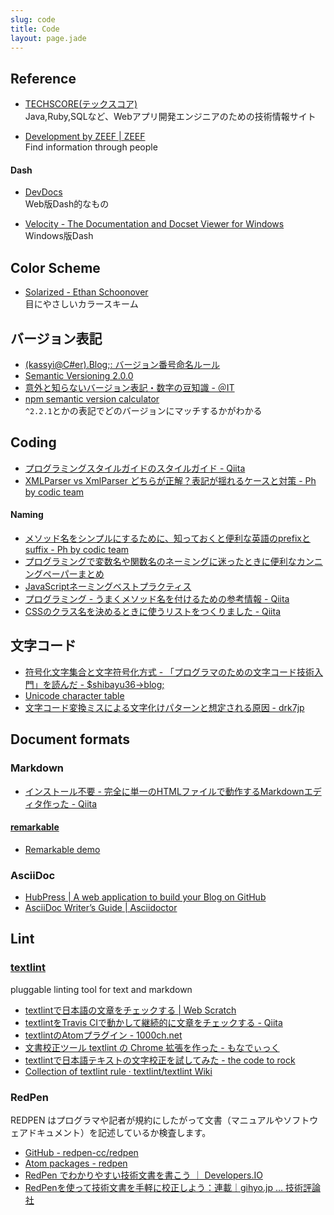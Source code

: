 ```yaml
---
slug: code
title: Code
layout: page.jade
---
```


## Reference

- [TECHSCORE(テックスコア)](http://www.techscore.com/)  
  Java,Ruby,SQLなど、Webアプリ開発エンジニアのための技術情報サイト

- [Development by ZEEF | ZEEF](https://development.zeef.com/hub)  
  Find information through people

#### Dash
- [DevDocs](http://devdocs.io/)  
  Web版Dash的なもの

- [Velocity - The Documentation and Docset Viewer for Windows](http://velocity.silverlakesoftware.com/)  
  Windows版Dash


## Color Scheme

- [Solarized - Ethan Schoonover](http://ethanschoonover.com/solarized)  
  目にやさしいカラースキーム


## バージョン表記

- [(kassyi@C#er).Blog;: バージョン番号命名ルール](http://blog.kassyi.com/2009/10/blog-post_3334.html)
- [Semantic Versioning 2.0.0](http://semver.org/)
- [意外と知らないバージョン表記・数字の豆知識 - ＠IT](http://www.atmarkit.co.jp/fjava/column/andoh/andoh51.html)
- [npm semantic version calculator](http://semver.npmjs.com/)  
  `^2.2.1`とかの表記でどのバージョンにマッチするかがわかる


## Coding
- [プログラミングスタイルガイドのスタイルガイド - Qiita](http://qiita.com/yugui/items/960b0da38a15c4d6917b)
- [XMLParser vs XmlParser どちらが正解？表記が揺れるケースと対策 - Ph by codic team](http://blog.codic.jp/2014/11/13/about-camel-case/)

#### Naming
- [メソッド名をシンプルにするために、知っておくと便利な英語のprefixとsuffix - Ph by codic team](http://blog.codic.jp/2014/12/22/shoud-know-prefix-suffix-for-naming/)
- [プログラミングで変数名や関数名のネーミングに迷ったときに便利なカンニングペーパーまとめ](http://nelog.jp/programming-words)
- [JavaScriptネーミングベストプラクティス](http://axross.me/javascript-naming-best-practice/)
- [プログラミング - うまくメソッド名を付けるための参考情報 - Qiita](http://qiita.com/KeithYokoma/items/2193cf79ba76563e3db6)
- [CSSのクラス名を決めるときに使うリストをつくりました \- Qiita](http://qiita.com/manabuyasuda/items/dbb76ed36970bec95470)


## 文字コード
- [符号化文字集合と文字符号化方式 - 「プログラマのための文字コード技術入門」を読んだ - $shibayu36->blog;](http://blog.shibayu36.org/entry/2015/09/14/102100)
- [Unicode character table](http://unicode-table.com/en/)
- [文字コード変換ミスによる文字化けパターンと想定される原因 - drk7jp](http://www.drk7.jp/MT/archives/001939.html)


## Document formats

### Markdown
- [インストール不要 - 完全に単一のHTMLファイルで動作するMarkdownエディタ作った - Qiita](http://qiita.com/tatesuke/items/225b51b270faf8b10923)

#### [remarkable](https://github.com/jonschlinkert/remarkable)
- [Remarkable demo](https://jonschlinkert.github.io/remarkable/demo/)

### AsciiDoc
- [HubPress | A web application to build your Blog on GitHub](http://hubpress.io/)
- [AsciiDoc Writer’s Guide | Asciidoctor](http://asciidoctor.org/docs/asciidoc-writers-guide/)


## Lint

### [textlint](https://textlint.github.io/)
pluggable linting tool for text and markdown

- [textlintで日本語の文章をチェックする | Web Scratch](http://efcl.info/2015/09/10/introduce-textlint/)
- [textlintをTravis CIで動かして継続的に文章をチェックする - Qiita](http://qiita.com/azu/items/e36501d25593d008f6ac)
- [textlintのAtomプラグイン - 1000ch.net](https://1000ch.net/posts/2015/linter-textlint.html)
- [文書校正ツール textlint の Chrome 拡張を作った - もなでぃっく](http://io-monad.hatenablog.com/entry/2016/03/14/225800)
- [textlintで日本語テキストの文字校正を試してみた - the code to rock](http://note103.hateblo.jp/entry/2016/06/13/074744)
- [Collection of textlint rule · textlint/textlint Wiki](https://github.com/textlint/textlint/wiki/Collection-of-textlint-rule)

### RedPen
REDPEN はプログラマや記者が規約にしたがって文書（マニュアルやソフトウェアドキュメント）を記述しているか検査します。

- [GitHub - redpen-cc/redpen](https://github.com/redpen-cc/redpen)
- [Atom packages - redpen](https://atom.io/packages/redpen)
- [RedPen でわかりやすい技術文書を書こう ｜ Developers.IO](http://dev.classmethod.jp/tool/redpen-getting-started/)
- [RedPenを使って技術文書を手軽に校正しよう：連載｜gihyo.jp … 技術評論社](http://gihyo.jp/lifestyle/serial/01/redpen)

